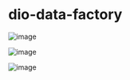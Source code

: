 # dio-data-factory

![image](https://github.com/user-attachments/assets/9b6c15be-9984-4e4a-b0bd-3793f043bc80)


![image](https://github.com/user-attachments/assets/e47f89d8-3c62-4455-8b3f-d8b7b304adc0)


![image](https://github.com/user-attachments/assets/87dc500a-3148-4218-ac20-4c31d4a6be9b)
